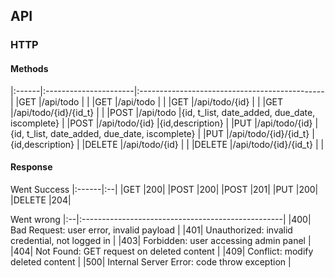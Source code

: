 ## API

### HTTP

#### Methods
|:------|:----------------------|:----------------------------------------------|
|GET    |/api/todo              |                                               |
|GET    |/api/todo              |                                               |
|GET    |/api/todo/{id}         |                                               |
|GET    |/api/todo/{id}/{id_t}  |                                               |
|POST   |/api/todo              |{id, t_list, date_added, due_date, iscomplete} |
|POST   |/api/todo/{id}         |{id,description}                               |
|PUT    |/api/todo/{id}         |{id, t_list, date_added, due_date, iscomplete} |
|PUT    |/api/todo/{id}/{id_t}  |{id,description}                               |
|DELETE |/api/todo/{id}         |                                               |
|DELETE |/api/todo/{id}/{id_t}  |                                               |

#### Response

Went Success
|:------|:--|
|GET    |200|
|POST   |200|
|POST   |201|
|PUT    |200|
|DELETE |204|


Went wrong
|:--|:--------------------------------------------------|
|400| Bad Request: user error, invalid payload          |
|401| Unauthorized: invalid credential, not logged in   |
|403| Forbidden: user accessing admin panel             |
|404| Not Found: GET request on deleted content         |
|409| Conflict: modify deleted content                  |
|500| Internal Server Error: code throw exception       |
